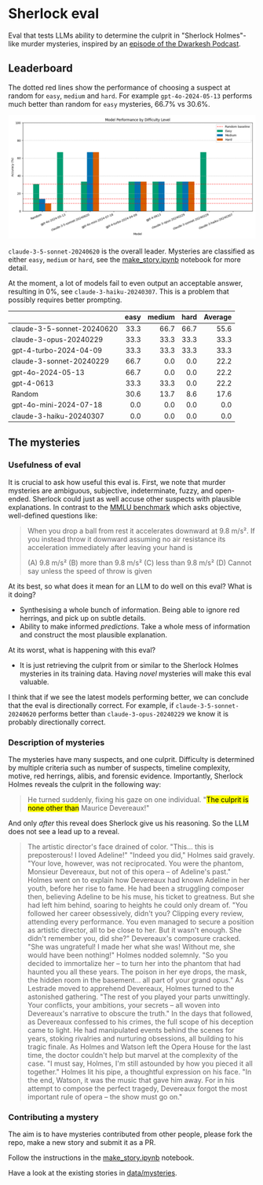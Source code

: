 # Sherlock eval

Eval that tests LLMs ability to determine the culprit in "Sherlock Holmes"-like murder mysteries, inspired by an [episode of the Dwarkesh Podcast](https://x.com/dwarkesh_sp/status/1825931761118794102).

## Leaderboard
The dotted red lines show the performance of choosing a suspect at random for `easy`, `medium` and `hard`. For example `gpt-4o-2024-05-13` performs much better than random for `easy` mysteries, 66.7% vs 30.6%.

![Model Performance](data/visualizations/model_performance.png)

`claude-3-5-sonnet-20240620` is the overall leader. Mysteries are classified as either `easy`, `medium` or `hard`, see the [make_story.ipynb](https://github.com/patrickmziet/sherlock/blob/main/make_story.ipynb) notebook for more detail.

At the moment, a lot of models fail to even output an acceptable answer, resulting in 0%, see `claude-3-haiku-20240307`. This is a problem that possibly requires better prompting.

|                            |   easy |   medium |   hard |   Average |
|:---------------------------|-------:|---------:|-------:|----------:|
| claude-3-5-sonnet-20240620 |   33.3 |     66.7 |   66.7 |      55.6 |
| claude-3-opus-20240229     |   33.3 |     33.3 |   33.3 |      33.3 |
| gpt-4-turbo-2024-04-09     |   33.3 |     33.3 |   33.3 |      33.3 |
| claude-3-sonnet-20240229   |   66.7 |      0.0 |    0.0 |      22.2 |
| gpt-4o-2024-05-13          |   66.7 |      0.0 |    0.0 |      22.2 |
| gpt-4-0613                 |   33.3 |     33.3 |    0.0 |      22.2 |
| Random                     |   30.6 |     13.7 |    8.6 |      17.6 |
| gpt-4o-mini-2024-07-18     |    0.0 |      0.0 |    0.0 |       0.0 |
| claude-3-haiku-20240307    |    0.0 |      0.0 |    0.0 |       0.0 |

## The mysteries

### Usefulness of eval

It is crucial to ask how useful this eval is. First, we note that murder mysteries are ambiguous, subjective, indeterminate, fuzzy, and open-ended. Sherlock could just as well accuse other suspects with plausible explanations. In contrast to the [MMLU benchmark](https://arxiv.org/pdf/2009.03300) which asks objective, well-defined questions like:

> When you drop a ball from rest it accelerates downward at 9.8 m/s². If you instead throw it downward assuming no air resistance its acceleration immediately after leaving your hand is
> 
> (A) 9.8 m/s²                                                                         (B) more than 9.8 m/s²                                                                 (C) less than 9.8 m/s²                                                                 (D) Cannot say unless the speed of throw is given

At its best, so what does it mean for an LLM to do well on this eval? What is it doing?
- Synthesising a whole bunch of information. Being able to ignore red herrings, and pick up on subtle details.
- Ability to make informed *predictions*. Take a whole mess of information and construct the most plausible explanation. 

At its worst, what is happening with this eval?
- It is just retrieving the culprit from or similar to the Sherlock Holmes mysteries in its training data. Having *novel* mysteries will make this eval valuable.

I think that if we see the latest models performing better, we can conclude that the eval is directionally correct. For example, if `claude-3-5-sonnet-20240620` performs better than `claude-3-opus-20240229` we know it is probably directionally correct.

### Description of mysteries

The mysteries have many suspects, and one culprit. Difficulty is determined by multiple criteria such as number of suspects, timeline complexity, motive, red herrings, alibis, and forensic evidence. Importantly, Sherlock Holmes reveals the culprit in the following way:

> He turned suddenly, fixing his gaze on one individual. "<mark>The culprit is none other than</mark> Maurice Devereaux!"

And only *after* this reveal does Sherlock give us his reasoning. So the LLM does not see a lead up to a reveal. 

> The artistic director's face drained of color. "This... this is preposterous! I loved Adeline!"
> "Indeed you did," Holmes said gravely. "Your love, however, was not reciprocated. You were the phantom, Monsieur Devereaux, but not of this opera – of Adeline's past."
> Holmes went on to explain how Devereaux had known Adeline in her youth, before her rise to fame. He had been a struggling composer then, believing Adeline to be his muse, his ticket to greatness. But she had left him behind, soaring to heights he could only dream of.
> "You followed her career obsessively, didn't you? Clipping every review, attending every performance. You even managed to secure a position as artistic director, all to be close to her. But it wasn't enough. She didn't remember you, did she?"
> Devereaux's composure cracked. "She was ungrateful! I made her what she was! Without me, she would have been nothing!"
> Holmes nodded solemnly. "So you decided to immortalize her – to turn her into the phantom that had haunted you all these years. The poison in her eye drops, the mask, the hidden room in the basement... all part of your grand opus."
> As Lestrade moved to apprehend Devereaux, Holmes turned to the astonished gathering. "The rest of you played your parts unwittingly. Your conflicts, your ambitions, your secrets – all woven into Devereaux's narrative to obscure the truth."
> In the days that followed, as Devereaux confessed to his crimes, the full scope of his deception came to light. He had manipulated events behind the scenes for years, stoking rivalries and nurturing obsessions, all building to his tragic finale.
> As Holmes and Watson left the Opera House for the last time, the doctor couldn't help but marvel at the complexity of the case. "I must say, Holmes, I'm still astounded by how you pieced it all together."
> Holmes lit his pipe, a thoughtful expression on his face. "In the end, Watson, it was the music that gave him away. For in his attempt to compose the perfect tragedy, Devereaux forgot the most important rule of opera – the show must go on."


### Contributing a mystery

The aim is to have mysteries contributed from other people, please fork the repo, make a new story and submit it as a PR. 

Follow the instructions in the [make_story.ipynb](https://github.com/patrickmziet/sherlock/blob/main/make_story.ipynb) notebook. 

Have a look at the existing stories in [data/mysteries](https://github.com/patrickmziet/sherlock/tree/main/data/mysteries).